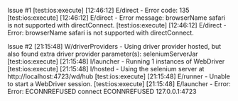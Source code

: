 Issue #1
[test:ios:execute] [12:46:12] E/direct - Error code: 135
[test:ios:execute] [12:46:12] E/direct - Error message: browserName safari is not supported with directConnect.
[test:ios:execute] [12:46:12] E/direct - Error: browserName safari is not supported with directConnect.


Issue #2
[21:15:48] W/driverProviders - Using driver provider hosted, but also found extra driver provider parameter(s): seleniumServerJar
[test:ios:execute] [21:15:48] I/launcher - Running 1 instances of WebDriver
[test:ios:execute] [21:15:48] I/hosted - Using the selenium server at http://localhost:4723/wd/hub
[test:ios:execute] [21:15:48] E/runner - Unable to start a WebDriver session.
[test:ios:execute] [21:15:48] E/launcher - Error: Error: ECONNREFUSED connect ECONNREFUSED 127.0.0.1:4723